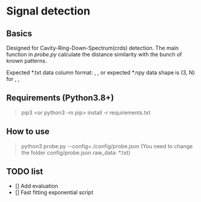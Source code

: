 # Signal detection

## Basics
Designed for Cavity-Ring-Down-Spectrum(crds) detection. The main function in *probe.py* calculate the distance similarity with the bunch of known patterns.

Expected *.txt data column format: <time>, <signal crds voltage>, <signal triangle-wave voltage>
or
expected *.npy data shape is (3, N) for <time>, <signal crds voltage>, <signal triangle-wave voltage>

## Requirements (Python3.8+)
> pip3 <or python3 -m pip> install -r requirements.txt

## How to use
> python3 probe.py --config=./config/probe.json
    (You need to change the folder config/probe.json raw_data: *.txt)

## TODO list
- [] Add evaluation 
- [] Fast fitting exponential script